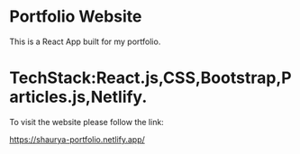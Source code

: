 # Portfolio Website

This is a React App built for my portfolio.

# TechStack:React.js,CSS,Bootstrap,Particles.js,Netlify.


To visit the website please follow the link:

https://shaurya-portfolio.netlify.app/
